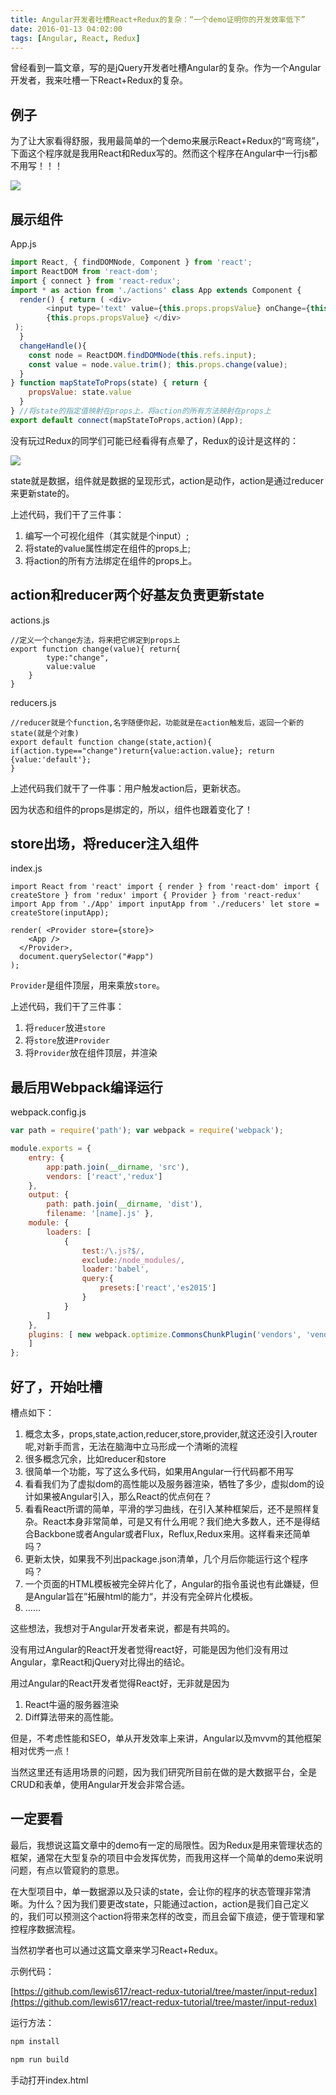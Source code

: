 ```yaml
---
title: Angular开发者吐槽React+Redux的复杂：“一个demo证明你的开发效率低下”
date: 2016-01-13 04:02:00
tags: [Angular, React, Redux]
---
```


曾经看到一篇文章，写的是jQuery开发者吐槽Angular的复杂。作为一个Angular开发者，我来吐槽一下React+Redux的复杂。

## 例子

为了让大家看得舒服，我用最简单的一个demo来展示React+Redux的“弯弯绕”，下面这个程序就是我用React和Redux写的。然而这个程序在Angular中一行js都不用写！！！

![](https://ws4.sinaimg.cn/large/83900b4egw1f9yh3scyucg20ao01k0u8.gif)

## 展示组件

App.js

```js
import React, { findDOMNode, Component } from 'react';
import ReactDOM from 'react-dom';
import { connect } from 'react-redux';
import * as action from './actions' class App extends Component {
  render() { return ( <div>
        <input type='text' value={this.props.propsValue} onChange={this.changeHandle.bind(this)} ref="input"/>
        {this.props.propsValue} </div>
 );
  }
  changeHandle(){
    const node = ReactDOM.findDOMNode(this.refs.input);
    const value = node.value.trim(); this.props.change(value);
  }
} function mapStateToProps(state) { return {
    propsValue: state.value
  }
} //将state的指定值映射在props上，将action的所有方法映射在props上
export default connect(mapStateToProps,action)(App);
```

没有玩过Redux的同学们可能已经看得有点晕了，Redux的设计是这样的：

 ![](https://ws3.sinaimg.cn/large/83900b4egw1f9yh3mvr3gj207n05mjrm.jpg)

state就是数据，组件就是数据的呈现形式，action是动作，action是通过reducer来更新state的。

上述代码，我们干了三件事：

1.  编写一个可视化组件（其实就是个input）;
2.  将state的value属性绑定在组件的props上;
3.  将action的所有方法绑定在组件的props上。

## action和reducer两个好基友负责更新state

 actions.js

```
//定义一个change方法，将来把它绑定到props上
export function change(value){ return{
        type:"change",
        value:value
    }
}
```

reducers.js

```
//reducer就是个function,名字随便你起，功能就是在action触发后，返回一个新的state(就是个对象)
export default function change(state,action){ if(action.type=="change")return{value:action.value}; return {value:'default'};
}
```

 上述代码我们就干了一件事：用户触发action后，更新状态。

因为状态和组件的props是绑定的，所以，组件也跟着变化了！

## store出场，将reducer注入组件

index.js

```
import React from 'react' import { render } from 'react-dom' import { createStore } from 'redux' import { Provider } from 'react-redux' import App from './App' import inputApp from './reducers' let store = createStore(inputApp);

render( <Provider store={store}>
    <App />
  </Provider>,
  document.querySelector("#app")
);
```

`Provider`是组件顶层，用来乘放`store`。

上述代码，我们干了三件事：

1.  将`reducer`放进`store`
2.  将`store`放进`Provider`
3.  将`Provider`放在组件顶层，并渲染

## 最后用Webpack编译运行

webpack.config.js

```js
var path = require('path'); var webpack = require('webpack');

module.exports = {
    entry: {
        app:path.join(__dirname, 'src'),
        vendors: ['react','redux']
    },
    output: {
        path: path.join(__dirname, 'dist'),
        filename: '[name].js' },
    module: {
        loaders: [
            {
                test:/\.js?$/,
                exclude:/node_modules/,
                loader:'babel',
                query:{
                    presets:['react','es2015']
                }
            }
        ]
    },
    plugins: [ new webpack.optimize.CommonsChunkPlugin('vendors', 'vendors.js')
    ]
};
```

## 好了，开始吐槽

槽点如下：

1.  概念太多，props,state,action,reducer,store,provider,就这还没引入router呢,对新手而言，无法在脑海中立马形成一个清晰的流程
2.  很多概念冗余，比如reducer和store
3.  很简单一个功能，写了这么多代码，如果用Angular一行代码都不用写
4.  看看我们为了虚拟dom的高性能以及服务器渲染，牺牲了多少，虚拟dom的设计如果被Angular引入，那么React的优点何在？
5.  看看React所谓的简单，平滑的学习曲线，在引入某种框架后，还不是照样复杂。React本身非常简单，可是又有什么用呢？我们绝大多数人，还不是得结合Backbone或者Angular或者Flux，Reflux,Redux来用。这样看来还简单吗？
6.  更新太快，如果我不列出package.json清单，几个月后你能运行这个程序吗？
7.  一个页面的HTML模板被完全碎片化了，Angular的指令虽说也有此嫌疑，但是Angular旨在”拓展html的能力“，并没有完全碎片化模板。
8.  ……

这些想法，我想对于Angular开发者来说，都是有共鸣的。

没有用过Angular的React开发者觉得react好，可能是因为他们没有用过Angular，拿React和jQuery对比得出的结论。

用过Angular的React开发者觉得React好，无非就是因为

1.  React牛逼的服务器渲染
2.  Diff算法带来的高性能。

但是，不考虑性能和SEO，单从开发效率上来讲，Angular以及mvvm的其他框架相对优秀一点！

当然这里还有适用场景的问题，因为我们研究所目前在做的是大数据平台，全是CRUD和表单，使用Angular开发会非常合适。

## 一定要看

最后，我想说这篇文章中的demo有一定的局限性。因为Redux是用来管理状态的框架，通常在大型复杂的项目中会发挥优势，而我用这样一个简单的demo来说明问题，有点以管窥豹的意思。

在大型项目中，单一数据源以及只读的state，会让你的程序的状态管理非常清晰。为什么？因为我们要更改state，只能通过action，action是我们自己定义的，我们可以预测这个action将带来怎样的改变，而且会留下痕迹，便于管理和掌控程序数据流程。

当然初学者也可以通过这篇文章来学习React+Redux。

示例代码：

[https://github.com/lewis617/react-redux-tutorial/tree/master/input-redux](https://github.com/lewis617/react-redux-tutorial/tree/master/input-redux)

运行方法：

```sh
npm install

npm run build
```
手动打开index.html